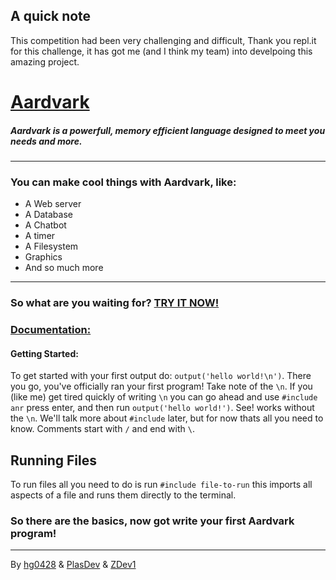 ## A quick note
This competition had been very challenging and difficult, 
Thank you repl.it for this challenge, it has got me (and I think my team) into develpoing this amazing project.
# [Aardvark](https://aardvark-website.programit.repl.co/)

##### Aardvark is a powerfull, memory efficient language designed to meet you needs and more.

***


### You can make cool things with Aardvark, like:
* A Web server
* A Database
* A Chatbot
* A timer
* A Filesystem
* Graphics
* And so much more

***


### So what are you waiting for? [TRY IT NOW!](https://aardvark.programit.repl.run)


### [Documentation:](https://aardvark-website.programit.repl.co/docs/latest)
#### Getting Started:
To get started with your first output do: ``output('hello world!\n')``. There you go, you've officially ran your first program! Take note of the ``\n``. If you (like me) get tired quickly of writing ``\n`` you can go ahead and use ``#include anr`` press enter, and then run ``output('hello world!')``. See! works without the ``\n``. We'll talk more about ``#include`` later, but for now thats all you need to know. Comments start with ``/`` and end with ``\``.

## Running Files
To run files all you need to do is run `#include file-to-run` this imports all aspects of a file and runs them directly to the terminal.

### So there are the basics, now got write your first Aardvark program!
***
By [hg0428](https://repl.it/@hg0428) & [PlasDev](https://repl.it/@PlasDev) & [ZDev1](https://repl.it/@ZDev1)